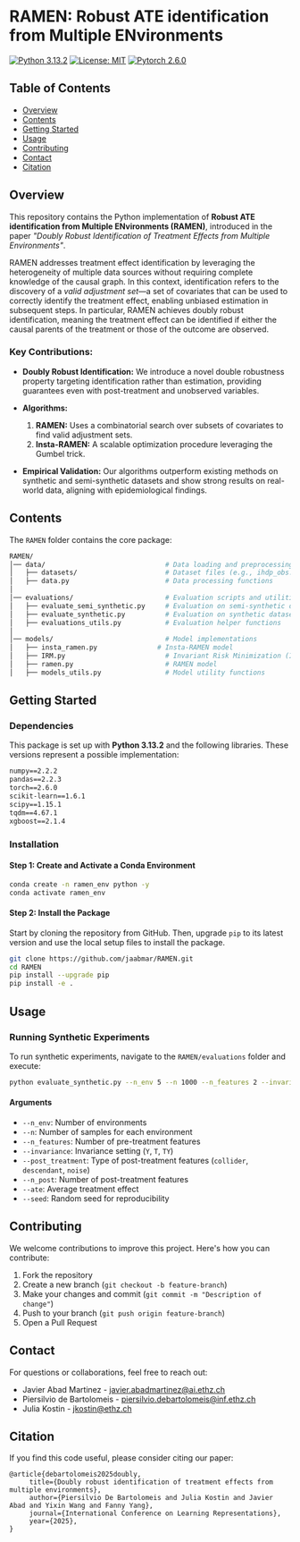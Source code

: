 # RAMEN: Robust ATE identification from Multiple ENvironments

<!-- [![arXiv](https://img.shields.io/badge/stat.ML-arXiv%3A2502.04262-B31B1B.svg)](https://arxiv.org/abs/2502.04262) -->
[![Python 3.13.2](https://img.shields.io/badge/python-3.13.2-blue.svg)](https://python.org/downloads/release/python-3132/)
[![License: MIT](https://img.shields.io/badge/License-MIT-yellow.svg)](LICENSE)
[![Pytorch 2.6.0](https://img.shields.io/badge/pytorch-2.6.0-green.svg)](https://pytorch.org/)

## Table of Contents
- [Overview](#overview)
- [Contents](#contents)
- [Getting Started](#getting-started)
- [Usage](#usage)
- [Contributing](#contributing)
- [Contact](#contact)
- [Citation](#citation)


## Overview

This repository contains the Python implementation of **Robust ATE identification from Multiple ENvironments (RAMEN)**, introduced in the paper *"Doubly Robust Identification of Treatment Effects from Multiple Environments"*.

RAMEN addresses treatment effect identification by leveraging the heterogeneity of multiple data sources without requiring complete knowledge of the causal graph. In this context, identification refers to the discovery of a *valid adjustment set*—a set of covariates that can be used to correctly identify the treatment effect, enabling unbiased estimation in subsequent steps. In particular, RAMEN achieves doubly robust identification, meaning the treatment effect can be identified if either the causal parents of the treatment or those of the outcome are observed.

### **Key Contributions:**

- **Doubly Robust Identification:** We introduce a novel double robustness property targeting identification rather than estimation, providing guarantees even with post-treatment and unobserved variables.

- **Algorithms:**
  1. **RAMEN:** Uses a combinatorial search over subsets of covariates to find valid adjustment sets.
  2. **Insta-RAMEN:** A scalable optimization procedure leveraging the Gumbel trick.

- **Empirical Validation:** Our algorithms outperform existing methods on synthetic and semi-synthetic datasets and show strong results on real-world data, aligning with epidemiological findings.

<!-- For more details, see our [research paper](https://arxiv.org/abs/2502.04262). -->


## Contents

The `RAMEN` folder contains the core package:

```bash
RAMEN/
│── data/                              # Data loading and preprocessing
│   ├── datasets/                      # Dataset files (e.g., ihdp_obs.csv)
│   ├── data.py                        # Data processing functions
│
│── evaluations/                       # Evaluation scripts and utilities
│   ├── evaluate_semi_synthetic.py     # Evaluation on semi-synthetic datasets
│   ├── evaluate_synthetic.py          # Evaluation on synthetic datasets
│   ├── evaluations_utils.py           # Evaluation helper functions
│
│── models/                            # Model implementations
│   ├── insta_ramen.py               # Insta-RAMEN model
│   ├── IRM.py                         # Invariant Risk Minimization (IRM) model
│   ├── ramen.py                       # RAMEN model
│   ├── models_utils.py                # Model utility functions
```


## Getting Started

### **Dependencies**

This package is set up with **Python 3.13.2** and the following libraries. These versions represent a possible implementation:

```txt
numpy==2.2.2
pandas==2.2.3
torch==2.6.0
scikit-learn==1.6.1
scipy==1.15.1
tqdm==4.67.1
xgboost==2.1.4
```

### Installation

#### Step 1: Create and Activate a Conda Environment

```bash
conda create -n ramen_env python -y
conda activate ramen_env
```
#### Step 2: Install the Package

Start by cloning the repository from GitHub. Then, upgrade `pip` to its latest version and use the local setup files to install the package.

```bash
git clone https://github.com/jaabmar/RAMEN.git
cd RAMEN
pip install --upgrade pip
pip install -e .
```


## Usage

### Running Synthetic Experiments

To run synthetic experiments, navigate to the `RAMEN/evaluations` folder and execute:

```bash
python evaluate_synthetic.py --n_env 5 --n 1000 --n_features 2 --invariance Y --post_treatment collider --n_post 2 --ate 3.0 --seed 1
```

#### Arguments

- `--n_env`: Number of environments
- `--n`: Number of samples for each environment
- `--n_features`: Number of pre-treatment features
- `--invariance`: Invariance setting (`Y`, `T`, `TY`)
- `--post_treatment`: Type of post-treatment features (`collider`, `descendant`, `noise`)
- `--n_post`: Number of post-treatment features
- `--ate`: Average treatment effect
- `--seed`: Random seed for reproducibility


## Contributing

We welcome contributions to improve this project. Here's how you can contribute:

1. Fork the repository
2. Create a new branch (`git checkout -b feature-branch`)
3. Make your changes and commit (`git commit -m "Description of change"`)
4. Push to your branch (`git push origin feature-branch`)
5. Open a Pull Request


## Contact

For questions or collaborations, feel free to reach out:

- Javier Abad Martinez - [javier.abadmartinez@ai.ethz.ch](mailto:javier.abadmartinez@ai.ethz.ch)
- Piersilvio de Bartolomeis - [piersilvio.debartolomeis@inf.ethz.ch](mailto:piersilvio.debartolomeis@inf.ethz.ch)
- Julia Kostin - [jkostin@ethz.ch](jkostin@ethz.ch)


## Citation

If you find this code useful, please consider citing our paper:
 ```
@article{debartolomeis2025doubly,
      title={Doubly robust identification of treatment effects from multiple environments}, 
      author={Piersilvio De Bartolomeis and Julia Kostin and Javier Abad and Yixin Wang and Fanny Yang},
      journal={International Conference on Learning Representations},
      year={2025},
}
```
